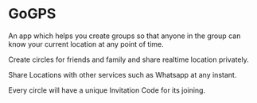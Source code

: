 # GoGPS

An app which helps you create groups so that anyone in the group can know your current location at any point of time.

Create circles for friends and family and share realtime location privately.

Share Locations with other services such as Whatsapp at any instant.

Every circle will have a unique Invitation Code for its joining.
